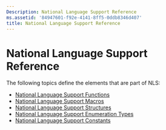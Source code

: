 ```yaml
---
Description: National Language Support Reference
ms.assetid: '84947601-f92e-4141-8ff5-0ddb8346d407'
title: National Language Support Reference
---
```


# National Language Support Reference

The following topics define the elements that are part of NLS:

-   [National Language Support Functions](national-language-support-functions.md)
-   [National Language Support Macros](national-language-support-macros.md)
-   [National Language Support Structures](national-language-support-structures.md)
-   [National Language Support Enumeration Types](national-language-support-enumeration-types.md)
-   [National Language Support Constants](national-language-support-constants.md)

 

 



